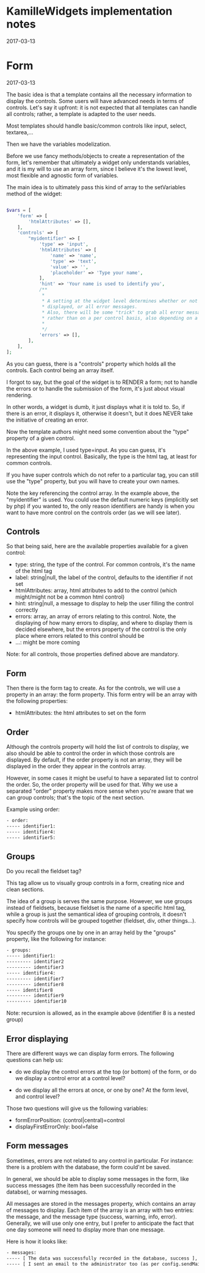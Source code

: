 KamilleWidgets implementation notes
======================================
2017-03-13





Form
===============
2017-03-13

The basic idea is that a template contains all the necessary information to display the controls.
Some users will have advanced needs in terms of controls.
Let's say it upfront: it is not expected that all templates can handle all controls; rather, a template
is adapted to the user needs.

Most templates should handle basic/common controls like input, select, textarea,...

Then we have the variables modelization.

Before we use fancy methods/objects to create a representation of the form, let's remember that ultimately
a widget only understands variables, and it is my will to use an array form, since I believe it's the lowest level,
most flexible and agnostic form of variables.

The main idea is to ultimately pass this kind of array to the setVariables method of the widget:


```php 

$vars = [
    'form' => [
        'htmlAttributes' => [],
    ],
    'controls' => [
        "myidentifier" => [
            'type' => 'input',
            'htmlAttributes' => [
                'name' => 'name',
                'type' => 'text',
                'value' => '',
                'placeholder' => 'Type your name',
            ],
            'hint' => 'Your name is used to identify you',
            /**
             *
             * A setting at the widget level determines whether or not only the first error message should be
             * displayed, or all error messages.
             * Also, there will be some "trick" to grab all error messages and display them in a centralized place
             * rather than on a per control basis, also depending on a widget level setting.
             *
             */
            'errors' => [],
        ],
    ],
];
```
 
As you can guess, there is a "controls" property which holds all the controls.
Each control being an array itself.

I forgot to say, but the goal of the widget is to RENDER a form; not to handle the errors or to handle the submission
of the form, it's just about visual rendering.

In other words, a widget is dumb, it just displays what it is told to.
So, if there is an error, it displays it, otherwise it doesn't, but it does NEVER take the initiative of creating an error.


Now the template authors might need some convention about the "type" property of a given control.
 
In the above example, I used type=input. As you can guess, it's representing the input control.
Basically, the type is the html tag, at least for common controls.

If you have super controls which do not refer to a particular tag, you can still use the "type" property,
but you will have to create your own names.

Note the key referencing the control array. In the example above, the "myidentifier" is used.
You could use the default numeric keys (implicitly set by php) if you wanted to, the only reason identifiers
are handy is when you want to have more control on the controls order (as we will see later).



Controls
----------
So that being said, here are the available properties available for a given control:
 
 
- type: string, the type of the control. For common controls, it's the name of the html tag
- label: string|null, the label of the control, defaults to the identifier if not set
- htmlAttributes: array, html attributes to add to the control (which might/might not be a common html control)
- hint: string|null, a message to display to help the user filling the control correctly
- errors: array, an array of errors relating to this control. Note, the displaying of how many errors to display,
                and where to display them is decided elsewhere, but the errors property of the control
                is the only place where errors related to this control should be
- ...: might be more coming


Note: for all controls, those properties defined above are mandatory.


Form
---------
Then there is the form tag to create.
As for the controls, we will use a property in an array: the form property.
This form entry will be an array with the following properties:

- htmlAttributes: the html attributes to set on the form


Order
----------
Although the controls property will hold the list of controls to display,
we also should be able to control the order in which those controls are displayed.
By default, if the order property is not an array, 
they will be displayed in the order they appear in the controls array.

However, in some cases it might be useful to have a separated list to control the order.
So, the order property will be used for that. 
Why we use a separated "order" property makes more sense when you're aware that we can group controls; that's the
topic of the next section.

Example using order:

```txt
- order:
----- identifier1:
----- identifier4:
----- identifier5:
```



Groups
----------
Do you recall the fieldset tag?

This tag allow us to visually group controls in a form, creating nice and clean sections.

The idea of a group is serves the same purpose.
However, we use groups instead of fieldsets, because fieldset is the name of a specific html tag,
while a group is just the semantical idea of grouping controls, it doesn't specify how controls
will be grouped together (fieldset, div, other things...).

You specify the groups one by one in an array held by the "groups" property, like the following for instance:

```txt
- groups:
----- identifier1:
--------- identifier2
--------- identifier3
----- identifier4:
--------- identifier7
--------- identifier8
----- identifier8
--------- identifier9
--------- identifier10
```

Note: recursion is allowed, as in the example above (identifier 8 is a nested group)


Error displaying
----------------

There are different ways we can display form errors.
The following questions can help us:

- do we display the control errors at the top (or bottom) of the form, or do we display
        a control error at a control level?

- do we display all the errors at once, or one by one? At the form level, and control level?

      
Those two questions will give us the following variables:

- formErrorPosition: (control|central)=control
- displayFirstErrorOnly: bool=false




Form messages
--------------

Sometimes, errors are not related to any control in particular.
For instance: there is a problem with the database, the form could'nt be saved.

In general, we should be able to display some messages in the form, like success messages
(the item has been successfully recorded in the databse), or warning messages.

All messages are stored in the messages property, which contains an array of messages to display.
Each item of the array is an array with two entries: the message, and the message type (success, warning, info, error).
Generally, we will use only one entry, but I prefer to anticipate the fact that one day someone will
need to display more than one message.

Here is how it looks like:

```txt
- messages:
----- [ The data was successfully recorded in the database, success ],
----- [ I sent an email to the administrator too (as per config.sendMailToAdmin), info ],

```







